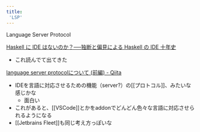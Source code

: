 ```yaml
---
title:
 'LSP'
---
```


Language Server Protocol

[Haskell に IDE はないのか？──独断と偏見による Haskell の IDE 十年史](https://zenn.dev/konn/articles/1a60baba9848a1)
- これ読んでて出てきた

[language server protocolについて (前編) - Qiita](https://qiita.com/atsushieno/items/ce31df9bd88e98eec5c4)
- IDEを言語に対応させるための機能（server?）の[[プロトコル]]、みたいな感じかな
    - 面白い
- これがあると、[[VSCode]]とかをaddonでどんどん色々な言語に対応させられるようになる
- [[Jetbrains Fleet]]も同じ考え方っぽいな